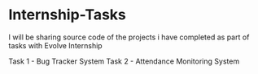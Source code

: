 # Internship-Tasks
I will be sharing source code of the projects i have completed as part of tasks with Evolve Internship

Task 1 - Bug Tracker System
Task 2 - Attendance Monitoring System
